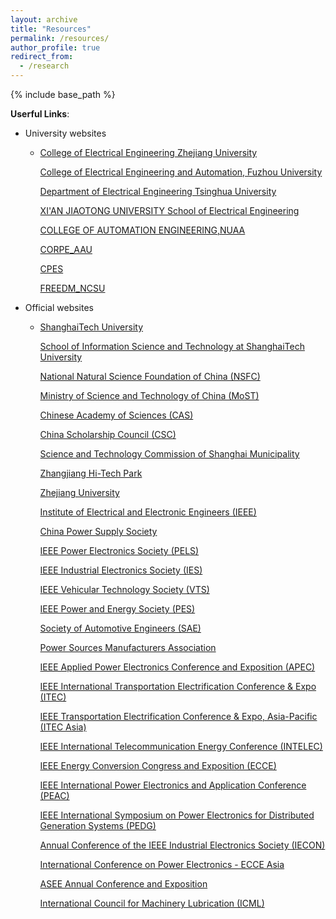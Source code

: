 ```yaml
---
layout: archive
title: "Resources"
permalink: /resources/
author_profile: true
redirect_from:
  - /research
---
```


{% include base_path %}

**Userful Links**: <br />

* University websites

  * [College of Electrical Engineering Zhejiang University](http://ee.zju.edu.cn/main.htm)

    [College of Electrical Engineering and Automation, Fuzhou University](https://dqxy.fzu.edu.cn/)

    [Department of Electrical Engineering Tsinghua University](http://www.eea.tsinghua.edu.cn/)

    [XI'AN JIAOTONG UNIVERSITY School of Electrical Engineering](http://ee.xjtu.edu.cn/)

    [COLLEGE OF AUTOMATION ENGINEERING,NUAA](http://cae.nuaa.edu.cn/2018/0906/c13659a132021/page.htm)

    [CORPE_AAU](https://www.corpe.et.aau.dk/people/key-persons/)

    [CPES](https://cpes.vt.edu/)

    [FREEDM_NCSU](https://www.freedm.ncsu.edu/)

* Official websites

  * [ShanghaiTech University](http://www.shanghaitech.edu.cn/)

    [School of Information Science and Technology at ShanghaiTech University](http://sist.shanghaitech.edu.cn/)

    [National Natural Science Foundation of China (NSFC)](http://www.nsfc.gov.cn/)

    [Ministry of Science and Technology of China (MoST)](http://www.most.gov.cn/)

    [Chinese Academy of Sciences (CAS)](http://www.cas.cn/)

    [China Scholarship Council (CSC)](http://www.csc.edu.cn/)

    [Science and Technology Commission of Shanghai Municipality](http://www.stcsm.gov.cn/)

    [Zhangjiang Hi-Tech Park](http://www.zjpark.com/)

    [Zhejiang University](http://www.zju.edu.cn/)

    [Institute of Electrical and Electronic Engineers (IEEE)](http://www.ieee.org/portal/site)

    [China Power Supply Society](http://www.cpss.org.cn/)

    [IEEE Power Electronics Society (PELS)](http://www.pels.org/)

    [IEEE Industrial Electronics Society (IES)](http://www.ieee-ies.org/)

    [IEEE Vehicular Technology Society (VTS)](http://www.vtsociety.org/)

    [IEEE Power and Energy Society (PES)](http://www.ieee-pes.org/)

    [Society of Automotive Engineers (SAE)](http://www.sae.org/servlets/index)

    [Power Sources Manufacturers Association](http://www.psma.com/)

    [IEEE Applied Power Electronics Conference and Exposition (APEC)](http://www.apec-conf.org/)

    [IEEE International Transportation Electrification Conference & Expo (ITEC)](http://itec-conf.com/)

    [IEEE Transportation Electrification Conference & Expo, Asia-Pacific (ITEC Asia)](http://www.itec2014.com/)

    [IEEE International Telecommunication Energy Conference (INTELEC)](http://www.intelec.org/)

    [IEEE Energy Conversion Congress and Exposition (ECCE)](http://ecceconferences.org/)

    [IEEE International Power Electronics and Application Conference (PEAC)](http://www.peac-conf.org/index.asp)

    [IEEE International Symposium on Power Electronics for Distributed Generation Systems (PEDG)](http://www.pedg2014.org/)

    [Annual Conference of the IEEE Industrial Electronics Society (IECON)](http://iecon2014.org/)

    [International Conference on Power Electronics - ECCE Asia](http://www.icpe2015.org/)

    [ASEE Annual Conference and Exposition](http://www.asee.org/)

    [International Council for Machinery Lubrication (ICML)](https://www.icmlonline.com/Default.aspx)

    

